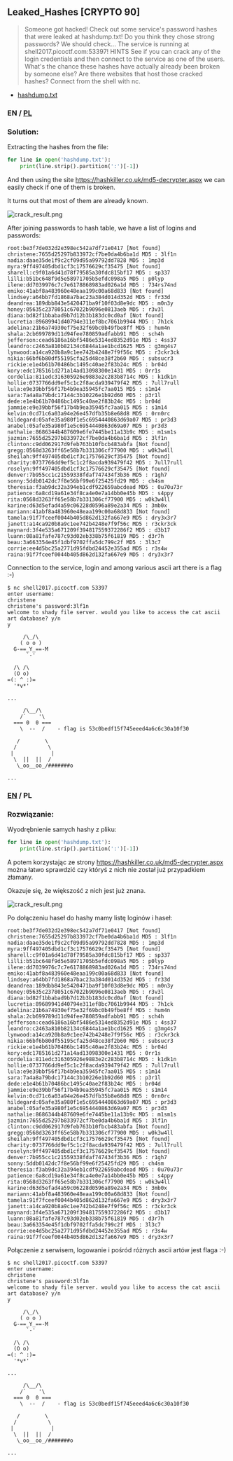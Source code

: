 ## Leaked_Hashes [CRYPTO 90]

>Someone got hacked! Check out some service's password hashes that were leaked at hashdump.txt! Do you think they chose strong passwords? We should check... The service is running at shell2017.picoctf.com:53397!
HINTS
See if you can crack any of the login credentials and then connect to the service as one of the users. What's the chance these hashes have actually already been broken by someone else? Are there websites that host those cracked hashes? Connect from the shell with nc.

* [hashdump.txt](hashdump.txt)

### EN / [PL](#rozwiązanie)

### Solution:

Extracting the hashes from the file:

```python
for line in open('hashdump.txt'):
	print(line.strip().partition(':')[-1])
```

And then using the site https://hashkiller.co.uk/md5-decrypter.aspx we can easily check if one of them is broken.

It turns out that most of them are already known.

![crack_result.png](crack_result.png)

After joining passwords to hash table, we have a list of logins and passwords:

```
root:be3f7de032d2e398ec542a7df71e0417 [Not found]
christene:7655d25297b833972cf7be0da4b6ba1d MD5 : 3lf1n
nadia:daae35de1f9c2cf09d95a99792dd7828 MD5 : 1mp3d
myra:9ff497405dbd1cf3c17576629cf35475 [Not found]
sharell:c9f01a6d41d78f79585a30fdc815bf17 MD5 : sp337
lilli:b51bc648f9d5e58971705b5efdc098a5 MD5 : p0lyp
ilene:dd7039976c7c7e6178868983ad026a1d MD5 : 734rs74nd
emiko:41abf8a483960e48eaa199c00a68d833 [Not found]
lindsey:a64bb7fd1868a7bac23a384d014d352d MD5 : fr33d
deandrea:189dbb843e5420471ba9f10f03d8e9dc MD5 : m0n3y
honey:05635c2378051c67022b9096e0813aeb MD5 : r3v3l
diana:bd82f1bbabad9b7d12b3b183dc0cd0af [Not found]
lucretia:89689941d40794e311ef8bc7061b9944 MD5 : 7h1ck
adelina:21b6a74930ef75e32f69bc0b49fbe8ff MD5 : hum4n
shala:2cb699789d11d94fee780859adfabb91 MD5 : sch4h
jefferson:cead6186a16bf5486e5314ed8352d91e MD5 : 4ss37
leandro:c2463a810b82134c6844a1ae1bcd1625 MD5 : g3mg4s7
lynwood:a14ca920b8a9c1ee742b4248e7f9f56c MD5 : r3ckr3ck
nikia:66bf6b80df55195cfa25d48ce38f2b60 MD5 : subsucr3
rickie:e1e4b61b70486bc1495c40ae2f83b24c MD5 : br04d
kory:edc1785161d271a14ad13098300e1431 MD5 : 0rr1s
cordelia:811edc316305926e9883e2c283b8714c MD5 : k1dk1n
hollie:0737766dd9ef5c1c2f8acda939479f42 MD5 : 7ull7rull
lula:e9e39bbf56f17b4b9ea35945fc7aa015 MD5 : s1m14
sara:7a4a8a79bdc17144c3b10226e1b92d60 MD5 : p3r1l
dede:e1e4b61b70486bc1495c40ae2f83b24c MD5 : br04d
jammie:e9e39bbf56f17b4b9ea35945fc7aa015 MD5 : s1m14
kelvin:0cd71c6a03a94e26e457dfb35b8e68d8 MD5 : 0rn0rc
hildegard:05afe35a980f1e5c6954440863d69a07 MD5 : pr3d3
anabel:05afe35a980f1e5c6954440863d69a07 MD5 : pr3d3
nathalie:8686344b487609e6fe7445be11a13b9c MD5 : m1sm1s
jazmin:7655d25297b833972cf7be0da4b6ba1d MD5 : 3lf1n
clinton:c9dd062917d9feb763b10fbcb483abfa [Not found]
gregg:0568d3263ff65e58b7b331306cf77900 MD5 : w0k3w4ll
sheilah:9ff497405dbd1cf3c17576629cf35475 [Not found]
charity:0737766dd9ef5c1c2f8acda939479f42 MD5 : 7ull7rull
roselyn:9ff497405dbd1cf3c17576629cf35475 [Not found]
denver:7b955cc1c21559338fdaf747434f3b36 MD5 : r1gh7
sonny:5ddb0142dc7f8e56bf99e6f25425fd29 MD5 : ch4sm
theresia:f3ab9dc32a394eb1cdf922659abcdead MD5 : 0u70u73r
patience:6a8cd19a61e34f8ca4e0e7a14bb0e45b MD5 : s4ppy
rita:0568d3263ff65e58b7b331306cf77900 MD5 : w0k3w4ll
karine:d63d5efad4a59c06228d0596a89e2a34 MD5 : 3mb0x
mariann:41abf8a483960e48eaa199c00a68d833 [Not found]
tamela:91f7fceef0044b405d862d132fa667e9 MD5 : dry3x3r7
janett:a14ca920b8a9c1ee742b4248e7f9f56c MD5 : r3ckr3ck
maynard:3f4e535a671209f394817559372286f2 MD5 : d3b17
luann:08a81fafe787c93d02eb338b75f61819 MD5 : d3r7h
beau:3a663354e45f1dbf9702ffa5dc799c2f MD5 : 3l3c7
corrie:ee4d5bc25a2771d95fdbd24452e355ad MD5 : r3s4w
raina:91f7fceef0044b405d862d132fa667e9 MD5 : dry3x3r7
```

Connection to the service, login and among various ascii art there is a flag :-)

```
$ nc shell2017.picoctf.com 53397
enter username:
christene
christene's password:3lf1n
welcome to shady file server. would you like to access the cat ascii art database? y/n
y

     /\_/\ 
    ( o o )
  G-==_Y_==-M
      `-'
      
  /\ /\ 
  (O o)
=(: ^ :)=  
  '*v*'

... 

     /\__/\ 
    /`    '\ 
  === 0  0 ===
    \  --  /    - flag is 53c0bedf15f745eeed4a6c6c30a10f30

   /        \ 
  /          \ 
 |            |
  \  ||  ||  /
   \_oo__oo_/#######o

...   
```

### [EN](#solution) / PL

### Rozwiązanie:

Wyodrębnienie samych hashy z pliku:

```python
for line in open('hashdump.txt'):
	print(line.strip().partition(':')[-1])
```

A potem korzystając ze strony https://hashkiller.co.uk/md5-decrypter.aspx można łatwo sprawdzić czy któryś z nich nie został już przypadkiem złamany.

Okazuje się, że większość z nich jest już znana.

![crack_result.png](crack_result.png)

Po dołączeniu haseł do hashy mamy listę loginów i haseł:

```
root:be3f7de032d2e398ec542a7df71e0417 [Not found]
christene:7655d25297b833972cf7be0da4b6ba1d MD5 : 3lf1n
nadia:daae35de1f9c2cf09d95a99792dd7828 MD5 : 1mp3d
myra:9ff497405dbd1cf3c17576629cf35475 [Not found]
sharell:c9f01a6d41d78f79585a30fdc815bf17 MD5 : sp337
lilli:b51bc648f9d5e58971705b5efdc098a5 MD5 : p0lyp
ilene:dd7039976c7c7e6178868983ad026a1d MD5 : 734rs74nd
emiko:41abf8a483960e48eaa199c00a68d833 [Not found]
lindsey:a64bb7fd1868a7bac23a384d014d352d MD5 : fr33d
deandrea:189dbb843e5420471ba9f10f03d8e9dc MD5 : m0n3y
honey:05635c2378051c67022b9096e0813aeb MD5 : r3v3l
diana:bd82f1bbabad9b7d12b3b183dc0cd0af [Not found]
lucretia:89689941d40794e311ef8bc7061b9944 MD5 : 7h1ck
adelina:21b6a74930ef75e32f69bc0b49fbe8ff MD5 : hum4n
shala:2cb699789d11d94fee780859adfabb91 MD5 : sch4h
jefferson:cead6186a16bf5486e5314ed8352d91e MD5 : 4ss37
leandro:c2463a810b82134c6844a1ae1bcd1625 MD5 : g3mg4s7
lynwood:a14ca920b8a9c1ee742b4248e7f9f56c MD5 : r3ckr3ck
nikia:66bf6b80df55195cfa25d48ce38f2b60 MD5 : subsucr3
rickie:e1e4b61b70486bc1495c40ae2f83b24c MD5 : br04d
kory:edc1785161d271a14ad13098300e1431 MD5 : 0rr1s
cordelia:811edc316305926e9883e2c283b8714c MD5 : k1dk1n
hollie:0737766dd9ef5c1c2f8acda939479f42 MD5 : 7ull7rull
lula:e9e39bbf56f17b4b9ea35945fc7aa015 MD5 : s1m14
sara:7a4a8a79bdc17144c3b10226e1b92d60 MD5 : p3r1l
dede:e1e4b61b70486bc1495c40ae2f83b24c MD5 : br04d
jammie:e9e39bbf56f17b4b9ea35945fc7aa015 MD5 : s1m14
kelvin:0cd71c6a03a94e26e457dfb35b8e68d8 MD5 : 0rn0rc
hildegard:05afe35a980f1e5c6954440863d69a07 MD5 : pr3d3
anabel:05afe35a980f1e5c6954440863d69a07 MD5 : pr3d3
nathalie:8686344b487609e6fe7445be11a13b9c MD5 : m1sm1s
jazmin:7655d25297b833972cf7be0da4b6ba1d MD5 : 3lf1n
clinton:c9dd062917d9feb763b10fbcb483abfa [Not found]
gregg:0568d3263ff65e58b7b331306cf77900 MD5 : w0k3w4ll
sheilah:9ff497405dbd1cf3c17576629cf35475 [Not found]
charity:0737766dd9ef5c1c2f8acda939479f42 MD5 : 7ull7rull
roselyn:9ff497405dbd1cf3c17576629cf35475 [Not found]
denver:7b955cc1c21559338fdaf747434f3b36 MD5 : r1gh7
sonny:5ddb0142dc7f8e56bf99e6f25425fd29 MD5 : ch4sm
theresia:f3ab9dc32a394eb1cdf922659abcdead MD5 : 0u70u73r
patience:6a8cd19a61e34f8ca4e0e7a14bb0e45b MD5 : s4ppy
rita:0568d3263ff65e58b7b331306cf77900 MD5 : w0k3w4ll
karine:d63d5efad4a59c06228d0596a89e2a34 MD5 : 3mb0x
mariann:41abf8a483960e48eaa199c00a68d833 [Not found]
tamela:91f7fceef0044b405d862d132fa667e9 MD5 : dry3x3r7
janett:a14ca920b8a9c1ee742b4248e7f9f56c MD5 : r3ckr3ck
maynard:3f4e535a671209f394817559372286f2 MD5 : d3b17
luann:08a81fafe787c93d02eb338b75f61819 MD5 : d3r7h
beau:3a663354e45f1dbf9702ffa5dc799c2f MD5 : 3l3c7
corrie:ee4d5bc25a2771d95fdbd24452e355ad MD5 : r3s4w
raina:91f7fceef0044b405d862d132fa667e9 MD5 : dry3x3r7
```

Połączenie z serwisem, logowanie i pośród różnych ascii artów jest flaga :-)

```
$ nc shell2017.picoctf.com 53397
enter username:
christene
christene's password:3lf1n
welcome to shady file server. would you like to access the cat ascii art database? y/n
y

     /\_/\ 
    ( o o )
  G-==_Y_==-M
      `-'
      
  /\ /\ 
  (O o)
=(: ^ :)=  
  '*v*'

... 

     /\__/\ 
    /`    '\ 
  === 0  0 ===
    \  --  /    - flag is 53c0bedf15f745eeed4a6c6c30a10f30

   /        \ 
  /          \ 
 |            |
  \  ||  ||  /
   \_oo__oo_/#######o

...   
```
